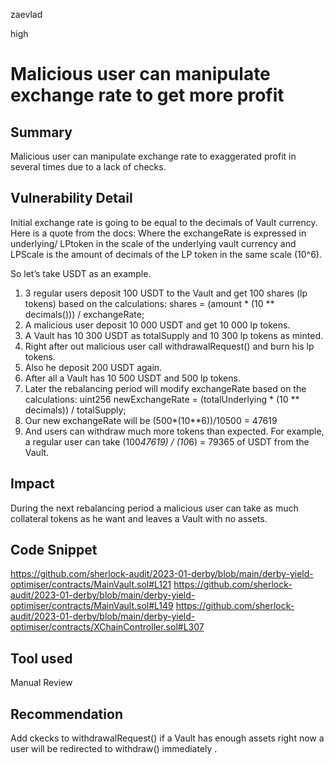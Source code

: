 zaevlad

high

# Malicious user can manipulate exchange rate to get more profit

## Summary

Malicious user can manipulate exchange rate to exaggerated profit in several times due to a lack of checks.

## Vulnerability Detail

Initial exchange rate is going to be equal to the decimals of Vault currency. Here is a quote from the docs: Where the exchangeRate is expressed in underlying/ LPtoken in the scale of the underlying vault currency and LPScale is the amount of decimals of the LP token in the same scale (10^6).

So let’s take USDT as an example. 

1. 3 regular users deposit 100 USDT to the Vault and get 100 shares (lp tokens) based on the calculations: shares = (amount * (10 ** decimals())) / exchangeRate;
2. A malicious user deposit 10 000 USDT and get 10 000 lp tokens.
3. A Vault has 10 300 USDT as totalSupply and 10 300 lp tokens as minted.
4. Right after out malicious user call withdrawalRequest() and burn his lp tokens. 
5. Also he deposit 200 USDT again.
6. After all a Vault has 10 500 USDT and 500 lp tokens. 
7. Later the rebalancing period will modify exchangeRate based on the calculations: uint256 newExchangeRate = (totalUnderlying * (10 ** decimals)) / totalSupply;
8. Our new exchangeRate will be (500*(10**6))/10500 = 47619
9. And users can withdraw much more tokens than expected. For example, a regular user can take (100*47619) / (10*6) = 79365 of USDT from the Vault.   


## Impact

During the next rebalancing period a malicious user can take as much collateral tokens as he want and leaves a Vault with no assets.

## Code Snippet

https://github.com/sherlock-audit/2023-01-derby/blob/main/derby-yield-optimiser/contracts/MainVault.sol#L121
https://github.com/sherlock-audit/2023-01-derby/blob/main/derby-yield-optimiser/contracts/MainVault.sol#L149
https://github.com/sherlock-audit/2023-01-derby/blob/main/derby-yield-optimiser/contracts/XChainController.sol#L307

## Tool used

Manual Review

## Recommendation

Add ckecks to withdrawalRequest() if a Vault has enough assets right now a user will be redirected to withdraw() immediately .
